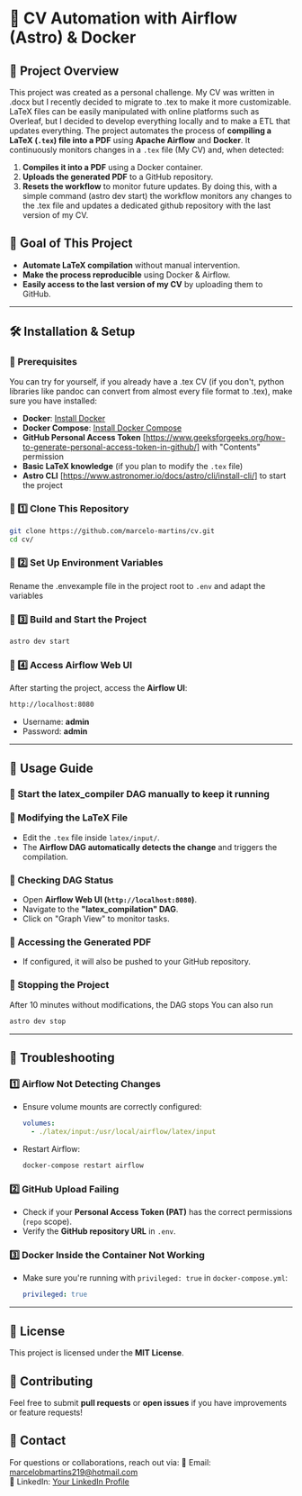 # 🚀 CV Automation with Airflow (Astro) & Docker

## 📌 Project Overview
This project was created as a personal challenge. My CV was written in .docx but I recently decided to migrate to .tex to make it more customizable.
LaTeX files can be easily manipulated with online platforms such as Overleaf, but I decided to develop everything locally and to make a ETL that updates everything.
The project automates the process of **compiling a LaTeX (`.tex`) file into a PDF** using **Apache Airflow** and **Docker**.
It continuously monitors changes in a `.tex` file (My CV) and, when detected:
1. **Compiles it into a PDF** using a Docker container.
2. **Uploads the generated PDF** to a GitHub repository.
3. **Resets the workflow** to monitor future updates.
By doing this, with a simple command (astro dev start) the workflow monitors any changes to the .tex file and updates a dedicated github repository with the last version of my CV.

## 🎯 Goal of This Project
- **Automate LaTeX compilation** without manual intervention.
- **Make the process reproducible** using Docker & Airflow.
- **Easily access to the last version of my CV** by uploading them to GitHub.
---

## 🛠️ Installation & Setup

### **🔹 Prerequisites**
You can try for yourself, if you already have a .tex CV (if you don't, python libraries like pandoc can convert from almost every file format to .tex), make sure you have installed:
- **Docker**: [Install Docker](https://docs.docker.com/get-docker/)
- **Docker Compose**: [Install Docker Compose](https://docs.docker.com/compose/install/)
- **GitHub Personal Access Token** [https://www.geeksforgeeks.org/how-to-generate-personal-access-token-in-github/] with "Contents" permission
- **Basic LaTeX knowledge** (if you plan to modify the `.tex` file)
- **Astro CLI** [https://www.astronomer.io/docs/astro/cli/install-cli/] to start the project

### **🔹 1️⃣ Clone This Repository**
```bash
git clone https://github.com/marcelo-martins/cv.git
cd cv/
```

### **🔹 2️⃣ Set Up Environment Variables**
Rename the .envexample file in the project root to `.env` and adapt the variables

### **🔹 3️⃣ Build and Start the Project**
```bash
astro dev start
```

### **🔹 4️⃣ Access Airflow Web UI**
After starting the project, access the **Airflow UI**:
```bash
http://localhost:8080
```
- Username: **admin**
- Password: **admin**

---

## 🚀 Usage Guide

### **🔹 Start the latex_compiler DAG manually to keep it running**

### **🔹 Modifying the LaTeX File**
- Edit the `.tex` file inside `latex/input/`.
- The **Airflow DAG automatically detects the change** and triggers the compilation.

### **🔹 Checking DAG Status**
- Open **Airflow Web UI (`http://localhost:8080`)**.
- Navigate to the **"latex_compilation" DAG**.
- Click on "Graph View" to monitor tasks.

### **🔹 Accessing the Generated PDF**
- If configured, it will also be pushed to your GitHub repository.

### **🔹 Stopping the Project**
After 10 minutes without modifications, the DAG stops
You can also run
```bash 
astro dev stop
```

---

## 🔧 Troubleshooting

### **1️⃣ Airflow Not Detecting Changes**
- Ensure volume mounts are correctly configured:
  ```yaml
  volumes:
    - ./latex/input:/usr/local/airflow/latex/input
  ```
- Restart Airflow:
  ```bash
  docker-compose restart airflow
  ```

### **2️⃣ GitHub Upload Failing**
- Check if your **Personal Access Token (PAT)** has the correct permissions (`repo` scope).
- Verify the **GitHub repository URL** in `.env`.

### **3️⃣ Docker Inside the Container Not Working**
- Make sure you're running with `privileged: true` in `docker-compose.yml`:
  ```yaml
  privileged: true
  ```

---

## 📜 License
This project is licensed under the **MIT License**.

## 🤝 Contributing
Feel free to submit **pull requests** or **open issues** if you have improvements or feature requests!

## 📩 Contact
For questions or collaborations, reach out via:
📧 Email: [marcelobmartins219@hotmail.com](mailto:marcelobmartins219@hotmail.com)  
🔗 LinkedIn: [Your LinkedIn Profile](https://www.linkedin.com/in/your-profile)  

